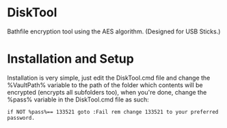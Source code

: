 # DiskTool
Bathfile encryption tool using the AES algorithm. (Designed for USB Sticks.)

# Installation and Setup
Installation is very simple, just edit the DiskTool.cmd file and change the %VaultPath% variable to the path of the folder which contents will be encrypted (encrypts all subfolders too), when you're done, change the %pass% variable in the DiskTool.cmd file as such:

```batch
if NOT %pass%== 133521 goto :Fail rem change 133521 to your preferred password.
